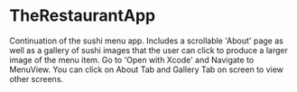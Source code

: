 # TheRestaurantApp
Continuation of the sushi menu app. Includes a scrollable 'About' page as well as a gallery of sushi images that the user can click to produce a larger image of the menu item. 
Go to 'Open with Xcode' and Navigate to MenuView. You can click on About Tab and Gallery Tab on screen to view other screens.
